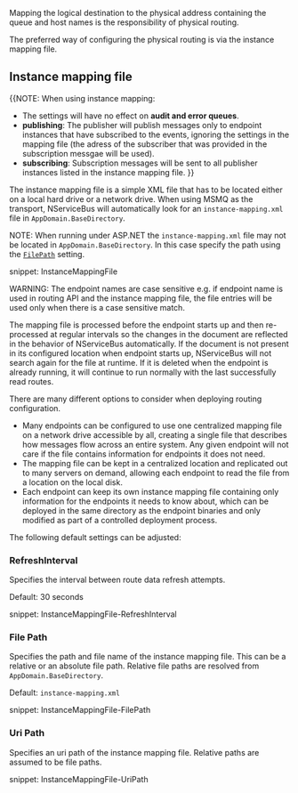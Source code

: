 Mapping the logical destination to the physical address containing the queue and host names is the responsibility of physical routing. 

The preferred way of configuring the physical routing is via the instance mapping file.

## Instance mapping file

{{NOTE: When using instance mapping:

* The settings will have no effect on **audit and error queues**.
* **publishing**: The publisher will publish messages only to endpoint instances that have subscribed to the events, ignoring the settings in the mapping file (the adress of the subscriber that was provided in the subscription messgae will be used).
* **subscribing**: Subscription messages will be sent to all publisher instances listed in the instance mapping file.
}}

The instance mapping file is a simple XML file that has to be located either on a local hard drive or a network drive. When using MSMQ as the transport, NServiceBus will automatically look for an `instance-mapping.xml` file in `AppDomain.BaseDirectory`.

NOTE: When running under ASP.NET the `instance-mapping.xml` file may not be located in `AppDomain.BaseDirectory`. In this case specify the path using the [`FilePath`](#instance-mapping-file-filepath) setting.

snippet: InstanceMappingFile

WARNING: The endpoint names are case sensitive e.g. if endpoint name is used in routing API and the instance mapping file, the file entries will be used only when there is a case sensitive match. 

The mapping file is processed before the endpoint starts up and then re-processed at regular intervals so the changes in the document are reflected in the behavior of NServiceBus automatically. If the document is not present in its configured location when endpoint starts up, NServiceBus will not search again for the file at runtime. If it is deleted when the endpoint is already running, it will continue to run normally with the last successfully read routes.

There are many different options to consider when deploying routing configuration.

* Many endpoints can be configured to use one centralized mapping file on a network drive accessible by all, creating a single file that describes how messages flow across an entire system. Any given endpoint will not care if the file contains information for endpoints it does not need.
* The mapping file can be kept in a centralized location and replicated out to many servers on demand, allowing each endpoint to read the file from a location on the local disk.
* Each endpoint can keep its own instance mapping file containing only information for the endpoints it needs to know about, which can be deployed in the same directory as the endpoint binaries and only modified as part of a controlled deployment process.

The following default settings can be adjusted:

### RefreshInterval

Specifies the interval between route data refresh attempts.

Default: 30 seconds

snippet: InstanceMappingFile-RefreshInterval

### File Path

Specifies the path and file name of the instance mapping file. This can be a relative or an absolute file path. Relative file paths are resolved from `AppDomain.BaseDirectory`.

Default: `instance-mapping.xml`

snippet: InstanceMappingFile-FilePath

### Uri Path

Specifies an uri path of the instance mapping file. Relative paths are assumed to be file paths.

snippet: InstanceMappingFile-UriPath
